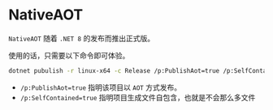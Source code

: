 # NativeAOT

`NativeAOT` 随着 `.NET 8` 的发布而推出正式版。

使用的话，只需要以下命令即可体验。

```bash
dotnet pubulish -r linux-x64 -c Release /p:PublishAot=true /p:SelfContained=true
```

- `/p:PublishAot=true` 指明该项目以 `AOT` 方式发布。
- `/p:SelfContained=true` 指明项目生成文件自包含，也就是不会那么多文件
